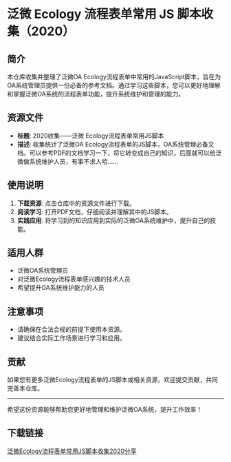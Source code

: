 # 泛微 Ecology 流程表单常用 JS 脚本收集（2020）

## 简介
本仓库收集并整理了泛微OA Ecology流程表单中常用的JavaScript脚本，旨在为OA系统管理员提供一份必备的参考文档。通过学习这些脚本，您可以更好地理解和掌握泛微OA系统的流程表单功能，提升系统维护和管理的能力。

## 资源文件
- **标题**: 2020收集——泛微 Ecology流程表单常用JS脚本
- **描述**: 收集统计了泛微OA Ecology流程表单的JS脚本，OA系统管理必备文档。可以参考PDF的文档学习一下，将它转变成自己的知识，后面就可以给泛微做系统维护人员，有事不求人哈……

## 使用说明
1. **下载资源**: 点击仓库中的资源文件进行下载。
2. **阅读学习**: 打开PDF文档，仔细阅读并理解其中的JS脚本。
3. **实践应用**: 将学习到的知识应用到实际的泛微OA系统维护中，提升自己的技能。

## 适用人群
- 泛微OA系统管理员
- 对泛微Ecology流程表单感兴趣的技术人员
- 希望提升OA系统维护能力的人员

## 注意事项
- 请确保在合法合规的前提下使用本资源。
- 建议结合实际工作场景进行学习和应用。

## 贡献
如果您有更多泛微Ecology流程表单的JS脚本或相关资源，欢迎提交贡献，共同完善本仓库。

---

希望这份资源能够帮助您更好地管理和维护泛微OA系统，提升工作效率！

## 下载链接

[泛微Ecology流程表单常用JS脚本收集2020分享](https://pan.quark.cn/s/e18d6cb411ba)